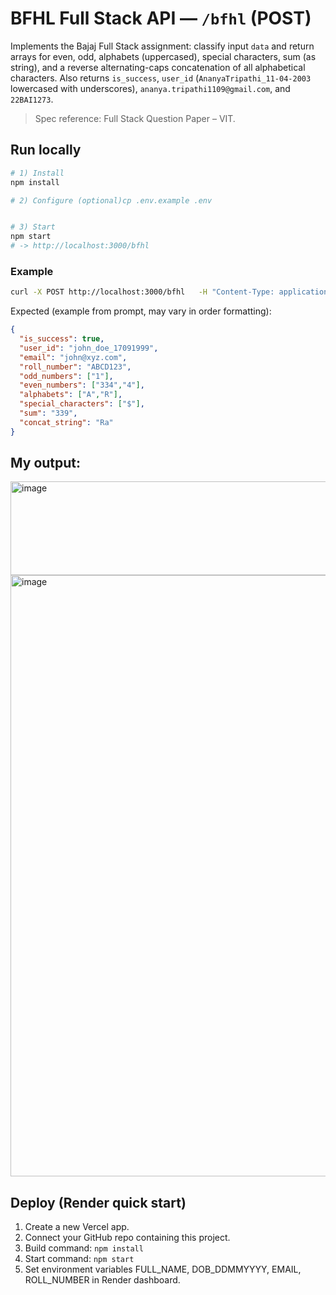 # BFHL Full Stack API — `/bfhl` (POST)

Implements the Bajaj Full Stack assignment: classify input `data` and return arrays for even, odd, alphabets (uppercased), special characters, sum (as string), and a reverse alternating-caps concatenation of all alphabetical characters. Also returns `is_success`, `user_id` (`AnanyaTripathi_11-04-2003` lowercased with underscores), `ananya.tripathi1109@gmail.com`, and `22BAI1273`.

> Spec reference: Full Stack Question Paper – VIT.


## Run locally

```bash
# 1) Install
npm install

# 2) Configure (optional)cp .env.example .env


# 3) Start
npm start
# -> http://localhost:3000/bfhl
```

### Example

```bash
curl -X POST http://localhost:3000/bfhl   -H "Content-Type: application/json"   -d '{"data":["a","1","334","4","R","$"]}'
```

Expected (example from prompt, may vary in order formatting):
```json
{
  "is_success": true,
  "user_id": "john_doe_17091999",
  "email": "john@xyz.com",
  "roll_number": "ABCD123",
  "odd_numbers": ["1"],
  "even_numbers": ["334","4"],
  "alphabets": ["A","R"],
  "special_characters": ["$"],
  "sum": "339",
  "concat_string": "Ra"
}
```
## My output: 
<img width="2343" height="150" alt="image" src="https://github.com/user-attachments/assets/a510fa91-c8df-4fb9-a120-9213a4ca20f1" />
<img width="2280" height="962" alt="image" src="https://github.com/user-attachments/assets/202a3d71-c4ee-4d4b-93af-cc38e9bb094c" />


## Deploy (Render quick start)

1. Create a new Vercel app.
2. Connect your GitHub repo containing this project.
3. Build command: `npm install`
4. Start command: `npm start`
5. Set environment variables FULL_NAME, DOB_DDMMYYYY, EMAIL, ROLL_NUMBER in Render dashboard.




